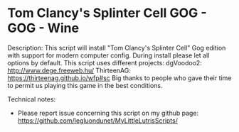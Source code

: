 # Tom Clancy's Splinter Cell GOG - GOG - Wine

Description:
This script will install "Tom Clancy's Splinter Cell" Gog edition with support for modern computer config.
During install please let all options by default.
This script uses different projects:
dgVoodoo2: http://www.dege.freeweb.hu/
ThirteenAG: https://thirteenag.github.io/wfp#sc
Big thanks to people who gave their time to permit us playing this game in the best conditions.

Technical notes:
- Please report issue concerning this script on my github page:
https://github.com/legluondunet/MyLittleLutrisScripts/
